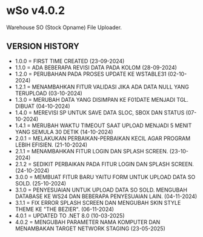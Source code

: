 # wSo v4.0.2
Warehouse SO (Stock Opname) File Uploader.

## VERSION HISTORY
- 1.0.0 = FIRST TIME CREATED (23-09-2024)
- 1.1.0 = ADA BEBERAPA REVISI DATA PADA KOLOM (28-09-2024)
- 1.2.0 = PERUBAHAN PADA PROSES UPDATE KE WSTABLE31 (02-10-2024)
- 1.2.1 = MENAMBAHKAN FITUR VALIDASI JIKA ADA DATA NULL YANG TERUPLOAD (03-10-2024)
- 1.3.0 = MERUBAH DATA YANG DISIMPAN KE F01DATE MENJADI TGL. DIBUAT (04-10-2024)
- 1.4.0 = MEREVISI SP UNTUK SAVE DATA SLOC, SBOX DAN STATUS (07-10-2024)
- 1.4.1 = MERUBAH WAKTU TIMEOUT SAAT UPLOAD MENJADI 5 MENIT YANG SEMULA 30 DETIK (14-10-2024)
- 2.0.1 = MELAKUKAN PERBAIKAN-PERBAIKAN KECIL AGAR PROGRAM LEBIH EFISIEN. (21-10-2024)
- 2.1.1 = MENAMBAHKAN FITUR LOGIN DAN SPLASH SCREEN. (23-10-2024)
- 2.1.2 = SEDIKIT PERBAIKAN PADA FITUR LOGIN DAN SPLASH SCREEN. (24-10-2024)
- 3.0.0 = MEMBUAT FITUR BARU YAITU FORM UNTUK UPLOAD DATA SO SOLD. (25-10-2024)
- 3.1.0 = PENYESUAIAN UNTUK UPLOAD DATA SO SOLD. MENGUBAH DATABASE KE WS24 DAN BEBERAPA PENYESUAIAN LAIN. (04-11-2024)
- 3.1.1 = FIX ERROR SPLASH SCREEN DAN MENGUBAH SKIN STYLE THEME KE "THE BEZIER". (06-11-2024)
- 4.0.1 = UPDATED TO .NET 8.0 (10-03-2025)
- 4.0.2 = MENGUBAH PARAMETER NAMA KOMPUTER DAN MENAMBAKAN TARGET NETWORK STAGING (23-05-2025)
